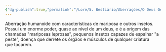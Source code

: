 ```yaml
---
{"dg-publish":true,"permalink":"/Lore/5. Bestiário/Aberrações/O Deus Genocida/","updated":"2025-06-15T19:41:55.497-03:00"}
---
```


Aberração humanoide com características de mariposa e outros insetos. Possui um enorme poder, quase ao nível de um deus, e é a origem das chamadas "mariposas leprosas", pequenos insetos capazes de espalhar "a peste", doença que derrete os órgãos e músculos de qualquer criatura que tocarem.